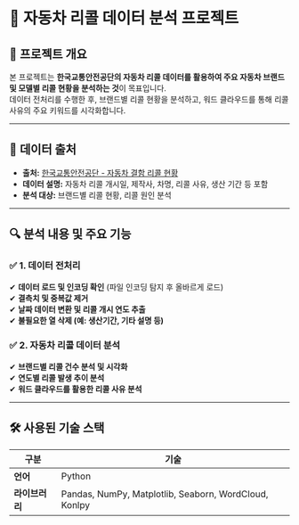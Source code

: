 # 🚗 자동차 리콜 데이터 분석 프로젝트

## 📌 프로젝트 개요
본 프로젝트는 **한국교통안전공단의 자동차 리콜 데이터를 활용하여 주요 자동차 브랜드 및 모델별 리콜 현황을 분석하는 것**이 목표입니다.  
데이터 전처리를 수행한 후, 브랜드별 리콜 현황을 분석하고, 워드 클라우드를 통해 리콜 사유의 주요 키워드를 시각화합니다.

---

## 📂 데이터 출처
- **출처:** [한국교통안전공단 - 자동차 결함 리콜 현황](https://www.data.go.kr/data/3048950/fileData.do)
- **데이터 설명:** 자동차 리콜 개시일, 제작사, 차명, 리콜 사유, 생산 기간 등 포함
- **분석 대상:** 브랜드별 리콜 현황, 리콜 원인 분석

---

## 🔍 분석 내용 및 주요 기능
### ✅ **1. 데이터 전처리**
✔ **데이터 로드 및 인코딩 확인** (파일 인코딩 탐지 후 올바르게 로드)  
✔ **결측치 및 중복값 제거**  
✔ **날짜 데이터 변환 및 리콜 개시 연도 추출**  
✔ **불필요한 열 삭제 (예: 생산기간, 기타 설명 등)**  

### ✅ **2. 자동차 리콜 데이터 분석**
✔ **브랜드별 리콜 건수 분석 및 시각화**  
✔ **연도별 리콜 발생 추이 분석**  
✔ **워드 클라우드를 활용한 리콜 사유 분석**  

---

## 🛠 사용된 기술 스택
| **구분** | **기술** |
|----------|----------|
| **언어** | Python |
| **라이브러리** | Pandas, NumPy, Matplotlib, Seaborn, WordCloud, Konlpy |


